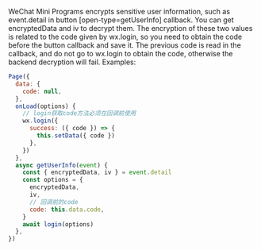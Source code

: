 WeChat Mini Programs encrypts sensitive user information, such as event.detail in button [open-type=getUserInfo] callback. You can get encryptedData and iv to decrypt them. The encryption of these two values is related to the code given by wx.login, so you need to obtain the code before the button callback and save it. The previous code is read in the callback, and do not go to wx.login to obtain the code, otherwise the backend decryption will fail.
Examples:
```js
Page({
  data: {
    code: null,
  },
  onLoad(options) {
    // login获取code方法必须在回调前使用
    wx.login({
      success: ({ code }) => {
        this.setData({ code })
      },
    })
  },
  async getUserInfo(event) {
    const { encryptedData, iv } = event.detail
    const options = {
      encryptedData,
      iv,
      // 回调前的code
      code: this.data.code,
    }
    await login(options)
  },
})
```